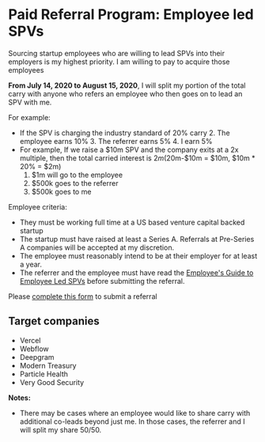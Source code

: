 # Paid Referral Program: Employee led SPVs
Sourcing startup employees who are willing to lead SPVs into their employers is my highest priority. I am willing to pay to acquire those employees

**From July 14, 2020 to August 15, 2020**, I will split my portion of the total carry with anyone who refers an employee who then goes on to lead an SPV with me. 

For example:

 -  If the SPV is charging the industry standard of 20% carry
	2. The employee earns 10%
	3. The referrer earns 5%
	4. I earn 5%
 -  For example, If we raise a $10m SPV and the company exits at a 2x multiple, then the total carried interest is $2m ($20m-$10m = $10m, $10m * 20% = $2m)
    1.  $1m will go to the employee
    2.  $500k goes to the referrer
    3.  $500k goes to me

Employee criteria:
 - They must be working full time at a US based venture capital backed startup
 - The startup must have raised at least a Series A. Referrals at Pre-Series A companies will be accepted at my discretion.
 - The employee must reasonably intend to be at their employer for at least a year.
 - The referrer and the employee must have read the [Employee's Guide to Employee Led SPVs](https://harveymultani.substack.com/p/startup-employee-syndicates-multiply) before submitting the referral.

Please [complete this form](https://harveymultani902367.typeform.com/to/ZrDo7G08) to submit a referral

## Target companies
- Vercel
- Webflow
- Deepgram
- Modern Treasury
- Particle Health
- Very Good Security

**Notes:** 

 - There may be cases where an employee would like to share carry with additional co-leads beyond just me. In those cases, the referrer and I will split my share 50/50. 

#




<!--stackedit_data:
eyJoaXN0b3J5IjpbMTU0NDg1MDMzOCwtMTc1Nzk3MDk3MiwxND
IyODk5MjkyLC0zNTI1MDA3MzcsLTk5Njk1Mzc1NCwtMjI1NjAy
OTkzLC01NzEwMTkzOTMsMTkwMTkwMzY4NCwtMjA4ODc0NjYxMl
19
-->